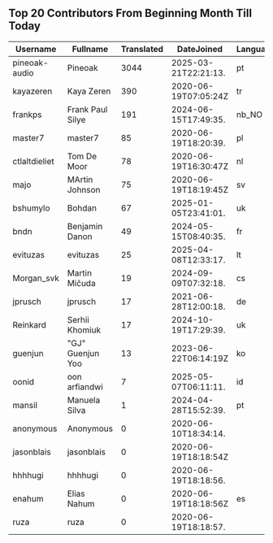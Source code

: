 ## Top 20 Contributors From Beginning Month Till Today ##
|Username|Fullname|Translated|DateJoined|Language|
|--------|--------|----------|----------|-------|
|pineoak-audio|Pineoak|3044|2025-03-21T22:21:13.|pt|
|kayazeren|Kaya Zeren|390|2020-06-19T07:05:24Z|tr|
|frankps|Frank Paul Silye|191|2024-06-15T17:49:35.|nb_NO|
|master7|master7|85|2020-06-19T18:20:39.|pl|
|ctlaltdieliet|Tom De Moor|78|2020-06-19T16:30:47Z|nl|
|majo|MArtin Johnson|75|2020-06-19T18:19:45Z|sv|
|bshumylo|Bohdan|67|2025-01-05T23:41:01.|uk|
|bndn|Benjamin Danon|49|2024-05-15T08:40:35.|fr|
|evituzas|evituzas|25|2025-04-08T12:33:17.|lt|
|Morgan_svk|Martin Mičuda|19|2024-09-09T07:32:18.|cs|
|jprusch|jprusch|17|2021-06-28T12:00:18.|de|
|Reinkard|Serhii Khomiuk|17|2024-10-19T17:29:39.|uk|
|guenjun|"GJ" Guenjun Yoo|13|2023-06-22T06:14:19Z|ko|
|oonid|oon arfiandwi|7|2025-05-07T06:11:11.|id|
|mansil|Manuela Silva|1|2024-04-28T15:52:39.|pt|
|anonymous|Anonymous|0|2020-06-10T18:34:14.||
|jasonblais|jasonblais|0|2020-06-19T18:18:54Z||
|hhhhugi|hhhhugi|0|2020-06-19T18:18:56.||
|enahum|Elias  Nahum|0|2020-06-19T18:18:56Z|es|
|ruza|ruza|0|2020-06-19T18:18:57.||
